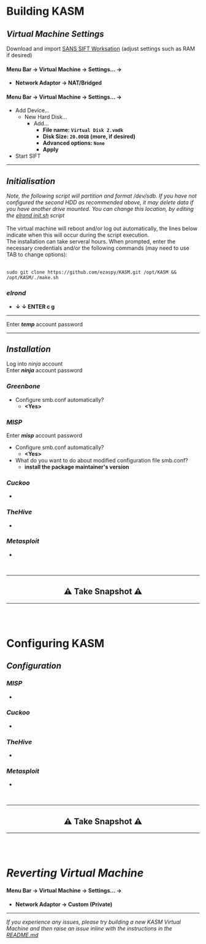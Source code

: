 # Building KASM

## _Virtual Machine Settings_
Download and import [SANS SIFT Worksation](https://www.sans.org/tools/sift-workstation/) (adjust settings such as RAM if desired)<br>

#### **Menu Bar -> Virtual Machine -> Settings... ->**

- **Network Adaptor -> NAT/Bridged**<br>

#### **Menu Bar -> Virtual Machine -> Settings... ->**
  - Add Device...
    - New Hard Disk...
      - Add...
        - **File name: `Virtual Disk 2.vmdk`**
        - **Disk Size: `20.00GB` (more, if desired)**
        - **Advanced options: `None`**
        - **Apply**
- Start SIFT<br>

---
## _Initialisation_
_Note, the following script will partition and format /dev/sdb. If you have not configured the second HDD as recommended above, it may delete data if you have another drive mounted. You can change this location, by editing the [elrond init.sh](https://github.com/ezaspy/elrond/blob/main/elrond/tools/config/scripts/init.sh) script_<br><br>
The virtual machine will reboot and/or log out automatically, the lines below indicate when this will occur during the script execution.<br>
The installation can take serveral hours. When prompted, enter the necessary credentials and/or the following commands (may need to use TAB to change options):<br><br>
```
sudo git clone https://github.com/ezaspy/KASM.git /opt/KASM && /opt/KASM/./make.sh
```
### _elrond_
  - **&darr; &darr; ENTER c g**<br>
---

Enter **_temp_** account password<br>

---
## _Installation_
Log into _ninja_ account<br>
Enter **_ninja_** account password<br>
### _Greenbone_
  - Configure smb.conf automatically?<br>
    - **&lt;Yes&gt;**<br>
### _MISP_
Enter **_misp_** account password<br>
  - Configure smb.conf automatically?<br>
    - **&lt;Yes&gt;**<br>
  - What do you want to do about modified configuration file smb.conf?<br>
    - **install the package maintainer's version**<br>
### _Cuckoo_
  - 
### _TheHive_
  - 
### _Metasploit_
  - 
<br>

---
<h2 align="center">⚠️ Take Snapshot ⚠️</h2>

---
<br><br>

# Configuring KASM

## _Configuration_
### _MISP_
  - 
### _Cuckoo_
  - 
### _TheHive_
  - 
### _Metasploit_
  - 
<br>

---
<h2 align="center">⚠️ Take Snapshot ⚠️</h2>

---
<br><br>

# _Reverting Virtual Machine_

#### **Menu Bar -> Virtual Machine -> Settings... ->**

- **Network Adaptor -> Custom (Private)**<br>

---

_If you experience any issues, please try building a new KASM Virtual Machine and then raise an issue inline with the instructions in the [README.md](https://github.com/ezaspy/KASM/blob/main/KASM/README.md)_<br>